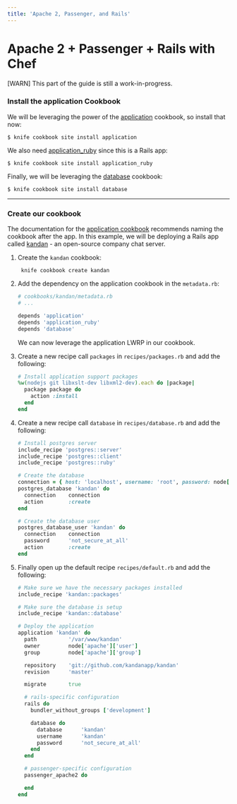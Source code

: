 ```yaml
---
title: 'Apache 2, Passenger, and Rails'
---
```


Apache 2 + Passenger + Rails with Chef
======================================

[WARN] This part of the guide is still a work-in-progress.

### Install the application Cookbook
We will be leveraging the power of the [application][application] cookbook, so install that now:

    $ knife cookbook site install application

We also need [application_ruby][application-ruby] since this is a Rails app:

    $ knife cookbook site install application_ruby

Finally, we will be leveraging the [database](database) cookbook:

    $ knife cookbook site install database

- - -

### Create our cookbook
The documentation for the [application cookbook][application] recommends naming the cookbook after the app. In this example, we will be deploying a Rails app called [kandan][kandan] - an open-source company chat server.

1. Create the `kandan` cookbook:

        knife cookbook create kandan

1. Add the dependency on the application cookbook in the `metadata.rb`:

    ```ruby
    # cookbooks/kandan/metadata.rb
    # ...

    depends 'application'
    depends 'application_ruby'
    depends 'database'
    ```

    We can now leverage the application LWRP in our cookbook.

1. Create a new recipe call `packages` in `recipes/packages.rb` and add the following:

    ```ruby
    # Install application support packages
    %w(nodejs git libxslt-dev libxml2-dev).each do |package|
      package package do
        action :install
      end
    end
    ```

1. Create a new recipe call `database` in `recipes/database.rb` and add the following:

    ```ruby
    # Install postgres server
    include_recipe 'postgres::server'
    include_recipe 'postgres::client'
    include_recipe 'postgres::ruby'

    # Create the database
    connection = { host: 'localhost', username: 'root', password: node['postgresql']['password']['postgres'] }
    postgres_database 'kandan' do
      connection    connection
      action        :create
    end

    # Create the database user
    postgres_database_user 'kandan' do
      connection    connection
      password      'not_secure_at_all'
      action        :create
    end
    ```

1. Finally open up the default recipe `recipes/default.rb` and add the following:

    ```ruby
    # Make sure we have the necessary packages installed
    include_recipe 'kandan::packages'

    # Make sure the database is setup
    include_recipe 'kandan::database'

    # Deploy the application
    application 'kandan' do
      path          '/var/www/kandan'
      owner         node['apache']['user']
      group         node['apache']['group']

      repository    'git://github.com/kandanapp/kandan'
      revision      'master'

      migrate       true

      # rails-specific configuration
      rails do
        bundler_without_groups ['development']

        database do
          database      'kandan'
          username      'kandan'
          password      'not_secure_at_all'
        end
      end

      # passenger-specific configuration
      passenger_apache2 do

      end
    end
    ```

[application]: https://github.com/opscode-cookbooks/application "Chef Application Cookbook"
[application-ruby]: https://github.com/opscode-cookbooks/application_ruby "Chef Application Ruby Cookbook"
[database]: https://github.com/opscode-cookbooks/database "Database Cookbook"
[kandan]: https://github.com/kandanapp/kandan "Kandan app"
